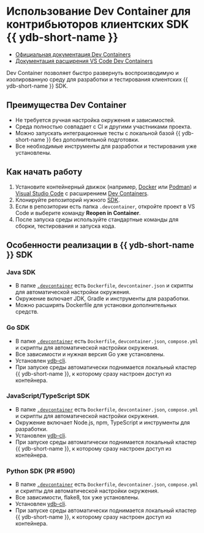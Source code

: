 # Использование Dev Container для контрибьюторов клиентских SDK {{ ydb-short-name }}

- [Официальная документация Dev Containers](https://containers.dev/)
- [Документация расширения VS Code Dev Containers](https://code.visualstudio.com/docs/devcontainers/containers)

Dev Container позволяет быстро развернуть воспроизводимую и изолированную среду для разработки и тестирования клиентских {{ ydb-short-name }} SDK.

## Преимущества Dev Container

- Не требуется ручная настройка окружения и зависимостей.
- Среда полностью совпадает с CI и другими участниками проекта.
- Можно запускать интеграционные тесты с локальной базой {{ ydb-short-name }} без дополнительной подготовки.
- Все необходимые инструменты для разработки и тестирования уже установлены.

## Как начать работу

1. Установите контейнерный движок (например, [Docker](https://www.docker.com/) или [Podman](https://podman.io/)) и [Visual Studio Code](https://code.visualstudio.com/) с расширением [Dev Containers](https://marketplace.visualstudio.com/items?itemName=ms-vscode-remote.remote-containers).
2. Клонируйте репозиторий нужного [SDK](https://github.com/ydb-platform?q=sdk).
3. Если в репозитории есть папка `.devcontainer`, откройте проект в VS Code и выберите команду **Reopen in Container**.
4. После запуска среды используйте стандартные команды для сборки, тестирования и запуска кода.

## Особенности реализации в {{ ydb-short-name }} SDK

### Java SDK
- В папке [`.devcontainer`](https://github.com/ydb-platform/ydb-java-sdk/tree/master/.devcontainer) есть `Dockerfile`, `devcontainer.json` и скрипты для автоматической настройки окружения.
- Окружение включает JDK, Gradle и инструменты для разработки.
- Можно расширять Dockerfile для установки дополнительных средств.

### Go SDK
- В папке [`.devcontainer`](https://github.com/ydb-platform/ydb-go-sdk/tree/master/.devcontainer) есть `Dockerfile`, `devcontainer.json`, `compose.yml` и скрипты для автоматической настройки окружения.
- Все зависимости и нужная версия Go уже установлены.
- Установлен [ydb-cli](https://ydb.tech/docs/en/reference/ydb-cli/).
- При запуске среды автоматически поднимается локальный кластер {{ ydb-short-name }}, к которому сразу настроен доступ из контейнера.

### JavaScript/TypeScript SDK
- В папке [`.devcontainer`](https://github.com/ydb-platform/ydb-js-sdk/tree/main/.devcontainer) есть `Dockerfile`, `devcontainer.json`, `compose.yml` и скрипты для автоматической настройки окружения.
- Окружение включает Node.js, npm, TypeScript и инструменты для разработки.
- Установлен [ydb-cli](https://ydb.tech/docs/en/reference/ydb-cli/).
- При запуске среды автоматически поднимается локальный кластер {{ ydb-short-name }}, к которому сразу настроен доступ из контейнера.

### Python SDK (PR #590)
- В папке [`.devcontainer`](https://github.com/ydb-platform/ydb-python-sdk/pull/590/files) есть `Dockerfile`, `devcontainer.json`, `compose.yml` и скрипты для автоматической настройки окружения.
- Все зависимости, flake8, tox уже установлены.
- Установлен [ydb-cli](https://ydb.tech/docs/en/reference/ydb-cli/).
- При запуске среды автоматически поднимается локальный кластер {{ ydb-short-name }}, к которому сразу настроен доступ из контейнера.
